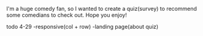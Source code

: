 
I'm a huge comedy fan, so I wanted to create a quiz(survey) to recommend some comedians to check out. Hope you enjoy! 

todo 4-29 
-responsive(col + row)
-landing page(about quiz)